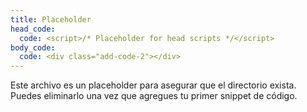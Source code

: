 ```yaml
---
title: Placeholder
head_code:
  code: <script>/* Placeholder for head scripts */</script>
body_code:
  code: <div class="add-code-2"></div>
---
```


Este archivo es un placeholder para asegurar que el directorio exista. Puedes eliminarlo una vez que agregues tu primer snippet de código.
